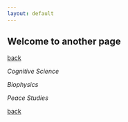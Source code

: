 ```yaml
---
layout: default
---
```


## Welcome to another page

[back](./)

*Cognitive Science* 

*Biophysics* 

*Peace Studies*

[back](./)